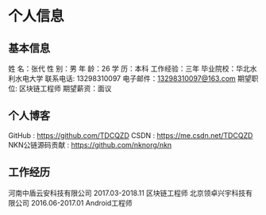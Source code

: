 # 个人信息
## 基本信息
姓 名：张代 性 别：男
年 龄：26  学 历：本科
工作经验：三年 毕业院校：华北水利水电大学
联系电话: 13298310097 电子邮件：13298310097@163.com
期望职位: 区块链工程师  期望薪资：面议
## 个人博客
GitHub : https://github.com/TDCQZD
CSDN : https://me.csdn.net/TDCQZD
NKN公链源码贡献 : https://github.com/nknorg/nkn

## 工作经历
河南中盾云安科技有限公司 2017.03-2018.11 区块链工程师
北京领卓兴宇科技有限公司 2016.06-2017.01 Android工程师